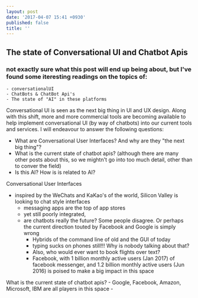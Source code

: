 ```yaml
---
layout: post
date: '2017-04-07 15:41 +0930'
published: false
title: ''
---
```

## The state of Conversational UI and Chatbot Apis


### not exactly sure what this post will end up being about, but I've found some iteresting readings on the topics of:
	- conversationalUI
    - ChatBots & ChatBot Api's
    - The state of "AI" in these platforms
    
    

Conversational UI is seen as the next big thing in UI and UX design. Along with this shift, more and more commercial tools are becoming available to help implement conversational UI (by way of chatbots) into our current tools and services. I will endeavour to answer the following questions:

- What are Conversational User Interfaces? And why are they "the next big thing"?
- What is the current state of chatbot apis? (although there are many other posts about this, so we mightn't go into too much detail, other than to conver the field)
- Is this AI? How is is related to AI?


Conversational User Interfaces
- inspired by the WeChats and KaKao's of the world, Silicon Valley is looking to chat style interfaces
	- messaging apps are the top of app stores
    - yet still poorly integrated, 
    - are chatbots really the future? Some people disagree. Or perhaps the current direction touted by Facebook and Google is simply wrong
    	- Hybrids of the command line of old and the GUI of today
        - typing sucks on phones still!!! Why is nobody talking about that?
        - Also, who would ever want to book flights over text?
        - Facebook, with 1 billion monthly active users (Jan 2017) of facebook messenger, and 1.2 billion monthly active users (Jun 2016) is poised to make a big impact in this space



What is the current state of chatbot apis? 
	- Google, Facebook, Amazon, Microsoft, IBM are all players in this space
    - 
